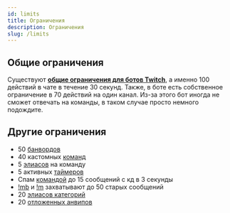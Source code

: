 ```yaml
---
id: limits
title: Ограничения
description: Ограничения
slug: /limits
---
```


## Общие ограничения

Существуют **[общие ограничения для ботов Twitch](https://dev.twitch.tv/docs/irc#:~:text=The%20bot%20is%20limited%20to,messages%20per%2030%20second%20limit)**, а именно 100 действий в чате в течение 30 секунд. Также, в боте есть собственное ограничение в 70 действий на один канал. Из-за этого бот иногда не сможет отвечать на команды, в таком случае просто немного подождите.

## Другие ограничения

- 50 [банвордов](features/banwords.md)
- 40 кастомных [команд](features/links.md)
- 5 [элиасов](features/links#элиасы) на команду
- 5 активных [таймеров](features/timers.md)
- Спам [командой](features/links.md) до 15 сообщений с кд в 3 секунды
- [!mb](features/massban.md#бан-по-фразе) и [!m](features/massban.md#мут-по-фразе) захватывают до 50 старых сообщений
- 20 [элиасов категорий](features/streaminfo.md#добавить-элиас)
- 20 [отложенных анвипов](features/vips.md#отложенный-анвип)